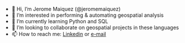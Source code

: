 - 👋 Hi, I’m Jerome Maiquez (@jeromemaiquez)
- 👀 I’m interested in performing & automating geospatial analysis
- 🌱 I’m currently learning Python and SQL
- 💞️ I’m looking to collaborate on geospatial projects in these languages
- 📫 How to reach me: [Linkedin](www.linkedin.com/in/jerome-maiquez-a9671b254) or [e-mail](maiquez.jerome.ml@gmail.com)

<!---
jeromemaiquez/jeromemaiquez is a ✨ special ✨ repository because its `README.md` (this file) appears on your GitHub profile.
You can click the Preview link to take a look at your changes.
--->

